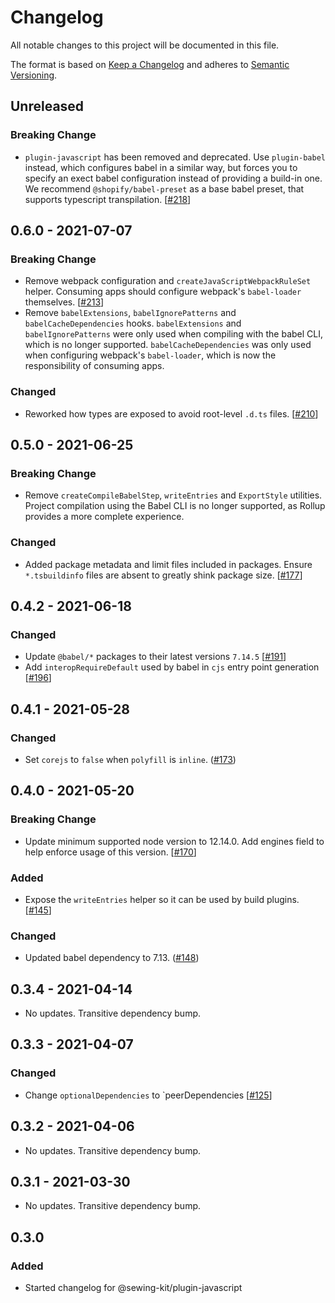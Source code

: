 # Changelog

All notable changes to this project will be documented in this file.

The format is based on [Keep a Changelog](http://keepachangelog.com/en/1.0.0/)
and adheres to [Semantic Versioning](http://semver.org/spec/v2.0.0.html).

## Unreleased

### Breaking Change

- `plugin-javascript` has been removed and deprecated. Use `plugin-babel` instead, which configures babel in a similar way, but forces you to specify an exect babel configuration instead of providing a build-in one. We recommend `@shopify/babel-preset` as a base babel preset, that supports typescript transpilation. [[#218](https://github.com/Shopify/sewing-kit-next/pull/218)]

## 0.6.0 - 2021-07-07

### Breaking Change

- Remove webpack configuration and `createJavaScriptWebpackRuleSet` helper. Consuming apps should configure webpack's `babel-loader` themselves. [[#213](https://github.com/Shopify/sewing-kit-next/pull/213)]
- Remove `babelExtensions`, `babelIgnorePatterns` and `babelCacheDependencies` hooks. `babelExtensions` and `babelIgnorePatterns` were only used when compiling with the babel CLI, which is no longer supported. `babelCacheDependencies` was only used when configuring webpack's `babel-loader`, which is now the responsibility of consuming apps.

### Changed

- Reworked how types are exposed to avoid root-level `.d.ts` files. [[#210](https://github.com/Shopify/sewing-kit-next/pull/210)]

## 0.5.0 - 2021-06-25

### Breaking Change

- Remove `createCompileBabelStep`, `writeEntries` and `ExportStyle` utilities. Project compilation using the Babel CLI is no longer supported, as Rollup provides a more complete experience.

### Changed

- Added package metadata and limit files included in packages. Ensure `*.tsbuildinfo` files are absent to greatly shink package size. [[#177](https://github.com/Shopify/sewing-kit-next/pull/177)]

## 0.4.2 - 2021-06-18

### Changed

- Update `@babel/*` packages to their latest versions `7.14.5` [[#191](https://github.com/Shopify/sewing-kit-next/pull/191)]
- Add `interopRequireDefault` used by babel in `cjs` entry point generation [[#196](https://github.com/Shopify/sewing-kit-next/pull/196)]

## 0.4.1 - 2021-05-28

### Changed

- Set `corejs` to `false` when `polyfill` is `inline`. ([#173](https://github.com/Shopify/sewing-kit-next/pull/173))

## 0.4.0 - 2021-05-20

### Breaking Change

- Update minimum supported node version to 12.14.0. Add engines field to help enforce usage of this version. [[#170](https://github.com/Shopify/sewing-kit-next/pull/170)]

### Added

- Expose the `writeEntries` helper so it can be used by build plugins. [[#145](https://github.com/Shopify/sewing-kit-next/pull/145)]

### Changed

- Updated babel dependency to 7.13. ([#148](https://github.com/Shopify/sewing-kit-next/pull/148))

## 0.3.4 - 2021-04-14

- No updates. Transitive dependency bump.

## 0.3.3 - 2021-04-07

### Changed

- Change `optionalDependencies` to `peerDependencies [[#125](https://github.com/Shopify/sewing-kit-next/pull/125/files)]

## 0.3.2 - 2021-04-06

- No updates. Transitive dependency bump.

## 0.3.1 - 2021-03-30

- No updates. Transitive dependency bump.

## 0.3.0

### Added

- Started changelog for @sewing-kit/plugin-javascript
